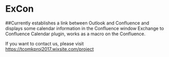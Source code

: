 # ExCon

##Currently establishes a link between Outlook and Confluence and displays some calendar information in the Confluence window
Exchange to Confluence Calendar plugin, works as a macro on the Confluence.

If you want to contact us, please visit https://tcomkproj2017.wixsite.com/project

